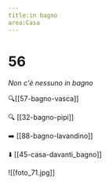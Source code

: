 ```yaml
---
title:in bagno
area:Casa
---
```

# 56
_Non c'è nessuno in bagno_

🔍[[57-bagno-vasca]]

🔍 [[32-bagno-pipi]]

➡️ [[88-bagno-lavandino]]

⬇️ [[45-casa-davanti_bagno]]

![[foto_71.jpg]]